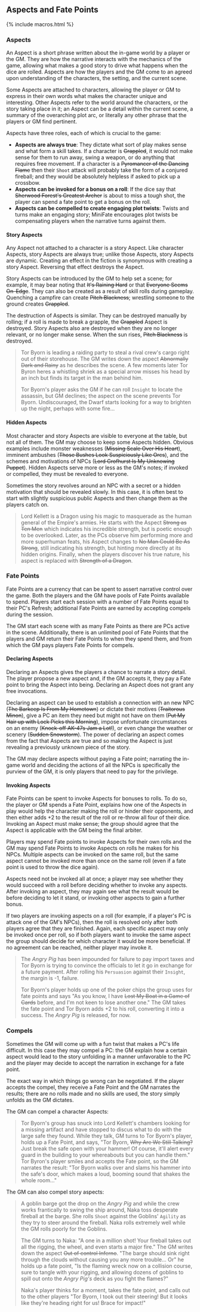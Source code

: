 ---
---
## Aspects and Fate Points

{% include macros.html %}

### Aspects

An Aspect is a short phrase written about the in-game world by a player or the
GM. They are how the narrative interacts with the mechanics of the game,
allowing what makes a good story to drive what happens when the dice are
rolled. Aspects are how the players and the GM come to an agreed upon
understanding of the characters, the setting, and the current scene.

Some Aspects are attached to characters, allowing the player or GM to
express in their own words what makes the character unique and interesting.
Other Aspects refer to the world around the characters, or the story taking
place in it; an Aspect can be a detail within the current scene, a summary of
the overarching plot arc, or literally any other phrase that the players or GM
find pertinent.

Aspects have three roles, each of which is crucial to the game:

- **Aspects are always true**: They dictate what sort of play makes sense and
  what form a skill takes. If a character is ~~Grappled~~, it would not make
  sense for them to run away, swing a weapon, or do anything that requires
  free movement. If a character is a ~~Pyromancer of the Dancing Flame~~ then
  their `Shoot` attack will probably take the form of a conjured fireball; and
  they would be absolutely helpless if asked to pick up a crossbow.
- **Aspects can be invoked for a bonus on a roll**: If the dice say that
  ~~Sherwood Forest's Greatest Archer~~ is about to miss a tough shot, the
  player can spend a fate point to get a bonus on the roll.
- **Aspects can be compelled to create engaging plot twists**: Twists and
  turns make an engaging story; MiniFate encourages plot twists be
  compensating players when the narrative turns against them.

#### Story Aspects

Any Aspect not attached to a character is a story Aspect. Like character
Aspects, story Aspects are always true; unlike those Aspects, story Aspects
are dynamic. Creating an effect in the fiction is synonymous with creating a
story Aspect. Reversing that effect destroys the Aspect.

Story Aspects can be introduced by the GM to help set a scene; for example, it
may bear noting that ~~It's Raining Hard~~ or that ~~Everyone Seems On-Edge~~.
They can also be created as a result of skill rolls during gameplay. Quenching
a campfire can create ~~Pitch Blackness~~; wrestling someone to the ground
creates ~~Grappled~~.

The destruction of Aspects is similar. They can be destroyed manually by
rolling; if a roll is made to break a grapple, the ~~Grappled~~ Aspect is
destroyed. Story Aspects also are destroyed when they are no longer relevant,
or no longer make sense. When the sun rises, ~~Pitch Blackness~~ is destroyed.

> Tor Byorn is leading a raiding party to steal a rival crew's cargo right out
> of their storehouse. The GM writes down the aspect ~~Abnormally Dark and
> Rainy~~ as he describes the scene. A few moments later Tor Byron heres a
> whistling shriek as a special arrow misses his head by an inch but finds its
> target in the man behind him.
> 
> Tor Byorn's player asks the GM if he can roll `Insight` to locate the
> assassin, but GM declines; the aspect on the scene prevents Tor Byorn.
> Undiscouraged, the Dwarf starts looking for a way to brighten up the night,
> perhaps with some fire...

#### Hidden Aspects

Most character and story Aspects are visible to everyone at the table, but not
all of them. The GM may choose to keep some Aspects hidden.  Obvious examples
include monster weaknesses (~~Missing Scale Over His Heart~~), imminent
ambushes (~~Those Bushes Look Suspiciously Like Orcs~~), and the schemes and
motivations of NPCs (~~Lord Grofhurst Is My Unknowing Puppet~~). Hidden
Aspects serve more or less as the GM's notes; if invoked or compelled, they
must be revealed to everyone.

Sometimes the story revolves around an NPC with a secret or a hidden
motivation that should be revealed slowly. In this case, it is often best to
start with slightly suspicious public Aspects and then change them as the
players catch on.

> Lord Kellett is a Dragon using his magic to masquerade as the human general
> of the Empire's armies. He starts with the Aspect ~~Strong as Ten Men~~
> which indicates his incredible strength, but is poetic enough to be
> overlooked.  Later, as the PCs observe him performing more and more
> superhuman feats, his Aspect changes to ~~No Man Could Be As Strong~~, still
> indicating his strength, but hinting more directly at its hidden origins.
> Finally, when the players discover his true nature, his aspect is replaced
> with ~~Strength of a Dragon~~.

### Fate Points

Fate Points are a currency that can be spent to assert narrative control over
the game. Both the players and the GM have pools of Fate Points available to
spend. Players start each session with a number of Fate Points equal to their
PC's Refresh; additional Fate Points are earned by accepting compels during
the session.

The GM start each scene with as many Fate Points as there are PCs active in
the scene. Additionally, there is an unlimited pool of Fate Points that the
players and GM return their Fate Points to when they spend them, and from
which the GM pays players Fate Points for compels.

#### Declaring Aspects

Declaring an Aspects gives the players a chance to narrate a story detail.
The player propose a new aspect and, if the GM accepts it, they pay a Fate
point to bring the Aspect into being. Declaring an Aspect does not grant any
free invocations.

Declaring an aspect can be used to establish a connection with an new NPC
(~~The Barkeep Is From My Hometown~~) or dictate their motives (~~Traitorous
Minon~~), give a PC an item they need but might not have on them (~~Put My
Hair up with Lock Picks this Morning~~), impose unfortunate circumstances on
an enemy (~~Knock-off AK-47s Jam a Lot!~~), or even change the weather or
scenery (~~Sudden Snowstorm~~).  The power of declaring an aspect comes from
the fact that Aspects are true and so making the Aspect is just revealing a
previously unknown piece of the story.

The GM may declare aspects without paying a Fate point; narrating the in-game
world and deciding the actions of all the NPCs is specifically the purview of
the GM, it is only players that need to pay for the privilege.

#### Invoking Aspects

Fate Points can be spent to invoke Aspects for bonuses to rolls. To do so, the
player or GM spends a Fate Point, explains how one of the Aspects in play
would help the character making the roll or hinder their opponents, and then
either adds +2 to the result of the roll or re-throw all four of their dice.
Invoking an Aspect must make sense; the group should agree that the Aspect is
applicable with the GM being the final arbiter.

Players may spend Fate points to invoke Aspects for their own rolls and the GM
may spend Fate Points to invoke Aspects on rolls he makes for his NPCs.
Multiple aspects can be invoked on the same roll, but the same aspect cannot
be invoked more than once on the same roll (even if a fate point is used to
throw the dice again). 

Aspects need not be invoked all at once; a player may see whether they would
succeed with a roll before deciding whether to invoke any aspects. After
invoking an aspect, they may again see what the result would be before
deciding to let it stand, or invoking other aspects to gain a further bonus.

If two players are invoking aspects on a roll (for example, if a player's PC
is attack one of the GM's NPCs), then the roll is resolved only after both
players agree that they are finished. Again, each specific aspect may only be
invoked once per roll, so if both players want to invoke the same aspect the
group should decide for which character it would be more beneficial. If no
agreement can be reached, neither player may invoke it.

> The _Angry Pig_ has been impounded for failure to pay import taxes and Tor
> Byorn is trying to convince the officials to let it go in exchange for a
> future payment. After rolling his `Persuasion` against their `Insight`,
> the margin is -1, failure.
>
> Tor Byorn's player holds up one of the poker chips the group uses for fate
> points and says "As you know, I have ~~Lost My Boat in a Game of Cards~~
> before, and I'm not keen to lose another one." The GM takes the fate point
> and Tor Byorn adds +2 to his roll, converting it into a success. The _Angry
> Pig_ is released, for now.

<!--- TODO #60: is two options dumb? https://github.com/MiniFate/MiniFate/issues/60 -->

### Compels <!-- TODO #59 Write compels: https://github.com/MiniFate/MiniFate/issues/59 -->

Sometimes the GM will come up with a fun twist that makes a PC's life
difficult. In this case they may compel a PC: the GM explain how a certain
aspect would lead to the story unfolding in a manner unfavorable to the PC and
the player may decide to accept the narration in exchange for a fate point.

The exact way in which things go wrong can be negotiated. If the player
accepts the compel, they receive a Fate Point and the GM narrates the results;
there are no rolls made and no skills are used, the story simply unfolds as
the GM dictates.

The GM can compel a character Aspects:

<!-- FIXME: This isn't great... But at least it's a start. It probably needs
an complete rewrite. -->

> Tor Byorn's group has snuck into Lord Kellett's chambers looking for a
> missing artifact and have stopped to discus what to do with the large safe
> they found.  While they talk, GM turns to Tor Byorn's player, holds up a
> Fate Point, and says, "Tor Byorn, ~~Why Are We Still Talking?~~ Just break
> the safe open with your hammer! Of course, it'll alert every guard in the
> building to your whereabouts but you can handle them." Tor Byron's player
> smiles and accepts the Fate point, so the GM narrates the result: "Tor Byorn
> walks over and slams his hammer into the safe's door, which makes a loud,
> booming sound that shakes the whole room..."

The GM can also compel story aspects:

> A goblin barge got the drop on the _Angry Pig_ and while the crew works
> frantically to swing the ship around, Naka toss desperate fireball at the
> barge. She rolls `Shoot` against the Goblins' `Agility` as they try to steer
> around the fireball. Naka rolls extremely well while the GM rolls poorly for
> the Goblins.
>
> The GM turns to Naka: "A one in a million shot! Your fireball takes out all
> the rigging, the wheel, and even starts a major fire." The GM writes down
> the aspect ~~Out of control Inferno~~. "The barge should sink right through
> the clouds without causing you any more trouble... Or" he holds up a fate
> point, "Is the flaming wreck now on a collision course, sure to tangle with
> your rigging, and allowing dozens of goblins to spill out onto the _Angry
> Pig's_ deck as you fight the flames?"
>
> Naka's player thinks for a moment, takes the fate point, and calls out to
> the other players "Tor Byorn, I took out their steering! But it looks like
> they're heading right for us! Brace for impact!"
